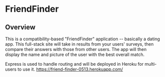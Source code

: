 # FriendFinder

## Overview ##
This is a compatibility-based "FriendFinder" application -- basically a dating app. This full-stack site will take in results from your users' surveys, then compare their answers with those from other users. The app will then display the name and picture of the user with the best overall match.

Express is used to handle routing and will be deployed in Heroku for multi-users to use it.
https://friend-finder-0513.herokuapp.com/
